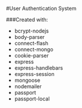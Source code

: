 #User Authentication System

###Created with:
- bcrypt-nodejs
- body-parser
- connect-flash
- connect-mongo
- cookie-parser
- express
- express-handlebars
- express-session
- mongoose
- nodemailer
- passport
- passport-local